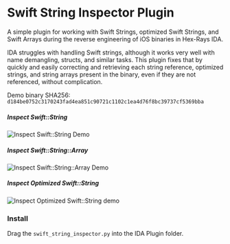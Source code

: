 # Swift String Inspector Plugin

A simple plugin for working with Swift Strings, optimized Swift Strings, and Swift Arrays during the reverse engineering of iOS binaries in Hex-Rays IDA.

IDA struggles with handling Swift strings, although it works very well with name demangling, structs, and similar tasks. This plugin fixes that by quickly and easily correcting and retrieving each string reference, optimized strings, and string arrays present in the binary, even if they are not referenced, without complication.

Demo binary SHA256:
```d184be0752c3170243fad4ea851c90721c1102c1ea4d76f8bc39737cf5369bba``` 

##### Inspect Swift::String

![Inspect Swift::String Demo](imgs/demo1.png)

##### Inspect Swift::String::Array

![Inspect Swift::String::Array Demo](imgs/demo2.png)

##### Inspect Optimized Swift::String

![Inspect Optimized Swift::String demo](imgs/demo3.png)

### Install

Drag the ```swift_string_inspector.py``` into the IDA Plugin folder.